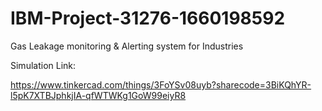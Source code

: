 # IBM-Project-31276-1660198592
Gas Leakage monitoring &amp; Alerting system for Industries

Simulation Link:
 
https://www.tinkercad.com/things/3FoYSv08uyb?sharecode=3BiKQhYR-l5pK7XTBJphkjIA-qfWTWKg1GoW99eiyR8
